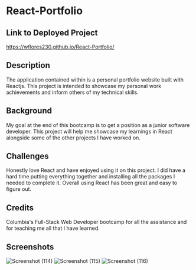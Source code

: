 # React-Portfolio

## Link to Deployed Project
https://wflores230.github.io/React-Portfolio/


## Description
The application contained within is a personal portfolio website built with Reactjs. This project is intended to showcase my personal work achievements and inform others of my technical skills.

## Background
My goal at the end of this bootcamp is to get a position as a junior software developer. This project will help me showcase my learnings in React alongside some of the other projects I have worked on.

## Challenges
Honestly love React and have enjoyed using it on this project. I did have a hard time putting everything together and installing all the packages I needed to complete it. Overall using React has been great and easy to figure out.

## Credits 
Columbia's Full-Stack Web Developer bootcamp for all the assistance and for teaching me all that I have learned.

## Screenshots
![Screenshot (114)](https://user-images.githubusercontent.com/76802722/135566351-33b7c12f-a09f-49e9-ac6b-be5ddf4e30bd.png)
![Screenshot (115)](https://user-images.githubusercontent.com/76802722/135566356-06e28f7f-7c27-4011-aa6e-64abc12600ad.png)
![Screenshot (116)](https://user-images.githubusercontent.com/76802722/135566362-70ee39ae-c3ab-435d-8d01-9646f7164fb7.png)
